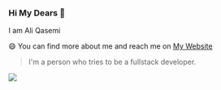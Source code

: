 ### Hi My Dears 👋

I am Ali Qasemi 

 😄 You can find more about me and reach me on [My Website](https://aliqasemi.github.io)

> I'm a person who tries to be a fullstack developer. 
<img src="https://github-readme-stats.vercel.app/api/top-langs/?username=aliqasemi"/>
 
